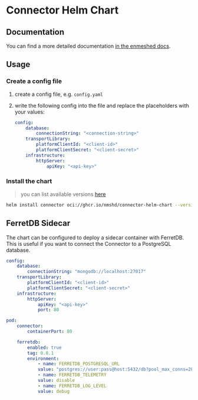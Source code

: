 # Connector Helm Chart

## Documentation

You can find a more detailed documentation [in the enmeshed docs](https://enmeshed.eu/integrate/helm-chart).

## Usage

### Create a config file

1. create a config file, e.g. `config.yaml`
2. write the following config into the file and replace the placeholders with your values:

    ```yaml
    config:
        database:
            connectionString: "<connection-string>"
        transportLibrary:
            platformClientId: "<client-id>"
            platformClientSecret: "<client-secret>"
        infrastructure:
            httpServer:
                apiKey: "<api-key>"
    ```

### Install the chart

> you can list available versions [here](https://github.com/nmshd/cns-connector/pkgs/container/connector-helm-chart)

```sh
helm install connector oci://ghcr.io/nmshd/connector-helm-chart --version <version> -f <your-config-file>.yaml
```

## FerretDB Sidecar

The chart can be configured to deploy a sidecar container with FerretDB. This is useful if you want to connect the Connector to a PostgreSQL database.

```yaml
config:
    database:
        connectionString: "mongodb://localhost:27017"
    transportLibrary:
        platformClientId: "<client-id>"
        platformClientSecret: "<client-secret>"
    infrastructure:
        httpServer:
            apiKey: "<api-key>"
            port: 80

pod:
    connector:
        containerPort: 80

    ferretdb:
        enabled: true
        tag: 0.8.1
        environment:
            - name: FERRETDB_POSTGRESQL_URL
            value: "postgres://user:pass@host:5432/db?pool_max_conns=20"
            - name: FERRETDB_TELEMETRY
            value: disable
            - name: FERRETDB_LOG_LEVEL
            value: debug
```
